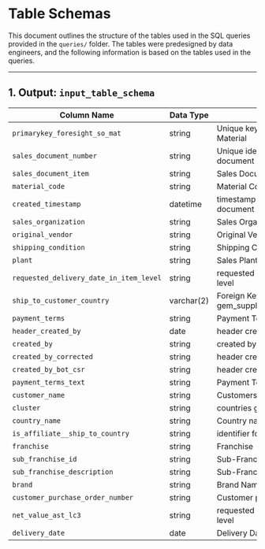 # Table Schemas

This document outlines the structure of the tables used in the SQL queries provided in the `queries/` folder. The tables were predesigned by data engineers, and the following information is based on the tables used in the queries.

---

## 1. **Output: `input_table_schema`**


| Column Name       | Data Type    | Description                                    |
|-------------------|--------------|------------------------------------------------|
| `primarykey_foresight_so_mat`     | string          | Unique key Sales Document and Material |
| `sales_document_number`     | string           | Unique identifier for each sales document         |
| `sales_document_item`     | string           | Sales Document Item         |
| `material_code`         | string  | Material Code    |
| `created_timestamp`         | datetime  | timestamp of creation sales document |
| `sales_organization`     | string           | Sales Organization   |
| `original_vendor`   | string| Original Vendor                        |
| `shipping_condition`     | string         | Shipping Condition       |
| `plant`   | string  | Sales Plant     |
| `requested_delivery_date_in_item_level`         | string | requested delivery date in item level      |
| `ship_to_customer_country` | varchar(2)          | Foreign Key to gem_supply_chain_clusters.country         |
| `payment_terms`     | string         | Payment Terms      |
| `header_created_by`         | date  | header created by |
| `created_by`         | string  | created by |
| `created_by_corrected`         | string  | header created by |
| `created_by_bot_csr`         | string  | header created by |
| `payment_terms_text`      | string           | Payment Terms description |
| `customer_name`      | string           | Customers Name    |
| `cluster`       | string | countries grouped into clusters                         |
| `country_name`      | string | Country name                 |
| `is_affiliate__ship_to_country`     | string| identifier for affiliate status            |
| `franchise`   | string           | Franchise       |
| `sub_franchise_id`      | string           | Sub-Franchise ID   |
| `sub_franchise_description`      | string           | Sub-Franchise Name    |
| `brand` | string   | Brand Name         |
| `customer_purchase_order_number`   | string  | Customer purchase order number                       |
| `net_value_ast_lc3`         | string | requested delivery date in item level      |
| `delivery_date`     | date         | Delivery Date  |
